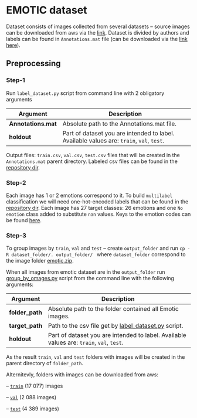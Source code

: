 # EMOTIC dataset

Dataset consists of images collected from several datasets – source images can be downloaded from aws via the [link](https://hse-ml.s3-eu-west-1.amazonaws.com/emotic.zip).
Dataset is divided by authors and labels can be found in `Annotations.mat` file (can be downloaded via the [link here](https://hse-ml.s3-eu-west-1.amazonaws.com/Annotations.zip)). 

## Preprocessing
### Step-1
Run `label_dataset.py` script from command line with 2 obligatory arguments


Argument | Description
--- | ---
|**Annotations.mat**| Absolute path to the Annotations.mat file.|
|**holdout**| Part of dataset you are intended to label. Available values are: `train`, `val`, `test`.|

Output files: `train.csv`, `val.csv`, `test.csv` files that will be created in the `Annotations.mat` parent directory. Labeled
csv files can be found in the [repository dir](https://github.com/eugenemfu/DL-project/tree/main/emotic/resources/labeled_datset). 

### Step-2
Each image has 1 or 2 emotions correspond to it. To build `multilabel` classification we will need one-hot-encoded labels
that can be found in the [repository dir](https://github.com/eugenemfu/DL-project/tree/main/emotic/resources/encoded_labels). Each image has
27 target classes: 26 emotions and one `No emotion` class added to substitute `nan` values. Keys to the emotion codes can be found [here](https://github.com/eugenemfu/DL-project/blob/main/emotic/resources/encoded_labels/emotion_keys.csv).


### Step-3
To group images by `train`, `val` and `test` – create `output_folder` and run 
`cp -R dataset_folder/. output_folder/ ` where `dataset_folder` correspond to the image folder [emotic.zip]('https://hse-ml.s3-eu-west-1.amazonaws.com/emotic.zip).

When all images from emotic dataset are in the `output_folder` run [group_by_omages.py](https://github.com/eugenemfu/DL-project/blob/main/emotic/preprocessing/group_by_images.py) script from the command line with the following arguments:

Argument | Description
--- | ---
|**folder_path**| Absolute path to the folder contained all Emotic images.|
|**target_path**| Path to the csv file get by [label_dataset.py](https://github.com/eugenemfu/DL-project/blob/main/emotic/preprocessing/label_dataset.py) script.|
|**holdout**| Part of dataset you are intended to label. Available values are: `train`, `val`, `test`. |

As the result `train`, `val` and `test` folders with images will be created in the parent directory of `folder_path`.

Alternitevly, folders with images can be downloaded from aws: 

– [`train`](https://hse-ml.s3-eu-west-1.amazonaws.com/test.zip) (17 077) images

– [`val`](https://hse-ml.s3-eu-west-1.amazonaws.com/val.zip) (2 088 images)

– [`test`](https://hse-ml.s3-eu-west-1.amazonaws.com/test.zip) (4 389 images)
